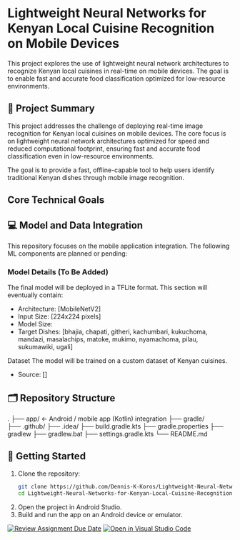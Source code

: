# Lightweight Neural Networks for Kenyan Local Cuisine Recognition on Mobile Devices

This project explores the use of lightweight neural network architectures to recognize Kenyan local cuisines in real-time on mobile devices. The goal is to enable fast and accurate food classification optimized for low-resource environments.

## 📱 Project Summary

This project addresses the challenge of deploying real-time image recognition for Kenyan local cuisines on mobile devices. The core focus is on lightweight neural network architectures optimized for speed and reduced computational footprint, ensuring fast and accurate food classification even in low-resource environments.

The goal is to provide a fast, offline-capable tool to help users identify traditional Kenyan dishes through mobile image recognition.

## Core Technical Goals

## 💻 Model and Data Integration
This repository focuses on the mobile application integration. The following ML components are planned or pending:

### Model Details (To Be Added)
The final model will be deployed in a TFLite format. This section will eventually contain:
- Architecture: [MobileNetV2]
- Input Size: [224x224 pixels]
- Model Size: 
- Target Dishes: [bhajia, chapati, githeri, kachumbari, kukuchoma, mandazi, masalachips, matoke, mukimo, nyamachoma, pilau, sukumawiki, ugali]

Dataset
The model will be trained on a custom dataset of Kenyan cuisines.

- Source: []

## 🗂️ Repository Structure
.
├── app/                            ← Android / mobile app (Kotlin) integration
├── gradle/                         
├── .github/
├── .idea/
├── build.gradle.kts
├── gradle.properties
├── gradlew
├── gradlew.bat
├── settings.gradle.kts
└── README.md

## 🚀 Getting Started

1. Clone the repository:
   ```bash
   git clone https://github.com/Dennis-K-Koros/Lightweight-Neural-Networks-for-Kenyan-Local-Cuisine-Recognition-on-Mobile-Devices.git
   cd Lightweight-Neural-Networks-for-Kenyan-Local-Cuisine-Recognition-on-Mobile-Devices
   ```
2. Open the project in Android Studio.
3. Build and run the app on an Android device or emulator.


[![Review Assignment Due Date](https://classroom.github.com/assets/deadline-readme-button-22041afd0340ce965d47ae6ef1cefeee28c7c493a6346c4f15d667ab976d596c.svg)](https://classroom.github.com/a/blswXyO9)
[![Open in Visual Studio Code](https://classroom.github.com/assets/open-in-vscode-2e0aaae1b6195c2367325f4f02e2d04e9abb55f0b24a779b69b11b9e10269abc.svg)](https://classroom.github.com/online_ide?assignment_repo_id=20126009&assignment_repo_type=AssignmentRepo)
